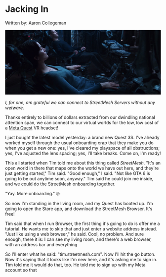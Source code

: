 # Jacking In

Written by: [Aaron Collegeman](https://github.com/collegeman)

![Connected to the Matrix](/Assets/Trinity_Neo_Jacked_in.webp)

*I, for one, am grateful we can connect to StreetMesh Servers without any wetware.*

Thanks entirely to billions of dollars extracted from our dwindling national attention span, we can connect to our virtual worlds for the low, low cost of a [Meta Quest](https://www.meta.com/quest/) VR headset! 

I just bought the latest model yesterday: a brand new Quest 3S. I've already worked myself through the usual onboarding crap that they make you do when you get a new one: yes, I've cleared my playspace of all obstructions; yes, I've adjusted the lens spacing; yes, I'll take breaks. Come on, I'm ready!

This all started when Tim told me about this thing called *StreetMesh*. "It's an open world in there that maps onto the world we have out here, and they're just getting started," Tim said. "Good enough," I said. "Not like GTA 6 is going to be out anytime soon, anyway." Tim said he could join me inside, and we could do the StreetMesh onboarding together.

"Yay. More onboarding." 🙄  

So now I'm standing in the living room, and my Quest has booted up. I'm going to open the Store app, and download the StreetMesh Browser. It's free!

Tim said that when I run Browser, the first thing it's going to do is offer me a tutorial. He wants me to skip that and just enter a website address instead. "Just like using a web browser," he said. Cool, no problem. And sure enough, there it is: I can see my living room, and there's a web browser, with an address bar and everything. 

So I'll enter what he said: "tim.streetmesh.com". Now I'll hit the go button. Now it's saying that it looks like I'm new here, and it's asking me to sign in. Tim told me it would do that, too. He told me to sign up with my Meta account so that 




